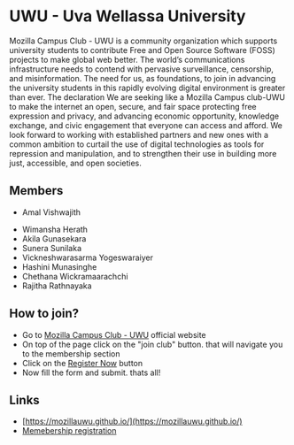 # UWU - Uva Wellassa University

Mozilla Campus Club - UWU is a community organization which supports university students to contribute Free and Open Source Software (FOSS) projects to make global web better.
The world’s communications infrastructure needs to contend with pervasive surveillance, censorship, and misinformation. The need for us, as foundations, to join in advancing the university students in this rapidly evolving digital environment is greater than ever.
The declaration We are seeking like a Mozilla Campus club-UWU to make the internet an open, secure, and fair space protecting free expression and privacy, and advancing economic opportunity, knowledge exchange, and civic engagement that everyone can access and afford.
We look forward to working with established partners and new ones with a common ambition to curtail the use of digital technologies as tools for repression and manipulation, and to strengthen their use in building more just, accessible, and open societies.



## Members

* Amal Vishwajith 
 - Wimansha Herath
 - Akila Gunasekara
 - Sunera Sunilaka
 - Vickneshwarasarma Yogeswaraiyer
 - Hashini Munasinghe
 - Chethana Wickramaarachchi
 - Rajitha Rathnayaka

## How to join?

- Go to [Mozilla Campus Club - UWU](https://mozillauwu.github.io/) official website
- On top of the page click on the "join club" button. that will navigate you to the membership section
- Click on the [Register Now](https://mozillauwu.page.link/reg) button 
- Now fill the form and submit. thats all!


## Links

- [https://mozillauwu.github.io/](https://mozillauwu.github.io/)
- [Memebership registration](https://mozillauwu.page.link/reg)

